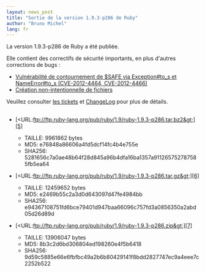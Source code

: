 ```yaml
---
layout: news_post
title: "Sortie de la version 1.9.3-p286 de Ruby"
author: "Bruno Michel"
lang: fr
---
```


La version 1.9.3-p286 de Ruby a été publiée.

Elle contient des correctifs de sécurité importants, en plus d\'autres
corrections de bugs :

* [Vulnérabilité de contournement de $SAFE via Exception#to\_s et
  NameError#to\_s (CVE-2012-4464, CVE-2012-4466)][1]
* [Création non-intentionnelle de fichiers][2]

Veuillez consulter [les tickets][3] et [ChangeLog][4] pour plus de
détails.

## 

* [&lt;URL:ftp://ftp.ruby-lang.org/pub/ruby/1.9/ruby-1.9.3-p286.tar.bz2&gt;][5]
  * TAILLE: 9961862 bytes
  * MD5: e76848a86606a4fd5dcf14fc4b4e755e
  * SHA256:
    5281656c7a0ae48b64f28d845a96b4dfa16ba1357a911265752787585fb5ea64

* [&lt;URL:ftp://ftp.ruby-lang.org/pub/ruby/1.9/ruby-1.9.3-p286.tar.gz&gt;][6]
  * TAILLE: 12459652 bytes
  * MD5: e2469b55c2a3d0d643097d47fe4984bb
  * SHA256:
    e94367108751fd6bce79401d947baa66096c757fd3a0856350a2abd05d26d89d

* [&lt;URL:ftp://ftp.ruby-lang.org/pub/ruby/1.9/ruby-1.9.3-p286.zip&gt;][7]
  * TAILLE: 13906047 bytes
  * MD5: 8b3c2d6bd306804ed198260e4f5b6418
  * SHA256:
    9d59c5885e66e6fbfbc49a2b6b80429141f8bdd2827747ec9a4eee7c2252b522



[1]: http://www.ruby-lang.org/fr/news/2012/10/13/vulnrabilit-de-contournement-de-safe-via-exceptionto_s-et-nameerrorto_s/ 
[2]: http://www.ruby-lang.org/fr/news/2012/10/13/cration-non-intentionnelle-de-fichiers/ 
[3]: https://bugs.ruby-lang.org/projects/ruby-193/issues?set_filter=1&amp;status_id=5 
[4]: http://svn.ruby-lang.org/repos/ruby/tags/v1_9_3_286/ChangeLog 
[5]: ftp://ftp.ruby-lang.org/pub/ruby/1.9/ruby-1.9.3-p286.tar.bz2 
[6]: ftp://ftp.ruby-lang.org/pub/ruby/1.9/ruby-1.9.3-p286.tar.gz 
[7]: ftp://ftp.ruby-lang.org/pub/ruby/1.9/ruby-1.9.3-p286.zip 
